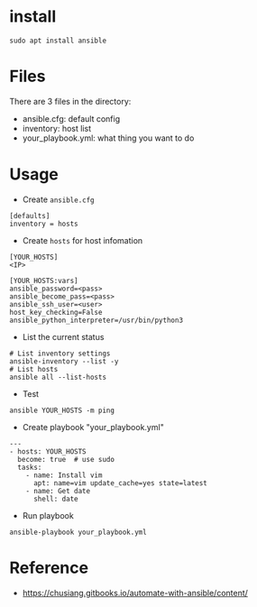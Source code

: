 # install
```
sudo apt install ansible
```

# Files
There are 3 files in the directory:

* ansible.cfg: default config
* inventory: host list
* your_playbook.yml: what thing you want to do

# Usage
* Create `ansible.cfg`
```
[defaults]
inventory = hosts
```
* Create `hosts` for host infomation
```
[YOUR_HOSTS]
<IP>

[YOUR_HOSTS:vars]
ansible_password=<pass>
ansible_become_pass=<pass>
ansible_ssh_user=<user>
host_key_checking=False
ansible_python_interpreter=/usr/bin/python3
```
* List the current status
```
# List inventory settings
ansible-inventory --list -y
# List hosts
ansible all --list-hosts
```
* Test
```
ansible YOUR_HOSTS -m ping
```
* Create playbook "your_playbook.yml"
```
---
- hosts: YOUR_HOSTS
  become: true  # use sudo
  tasks:
    - name: Install vim
      apt: name=vim update_cache=yes state=latest
    - name: Get date
      shell: date
```
* Run playbook
```
ansible-playbook your_playbook.yml
```

# Reference
* https://chusiang.gitbooks.io/automate-with-ansible/content/
